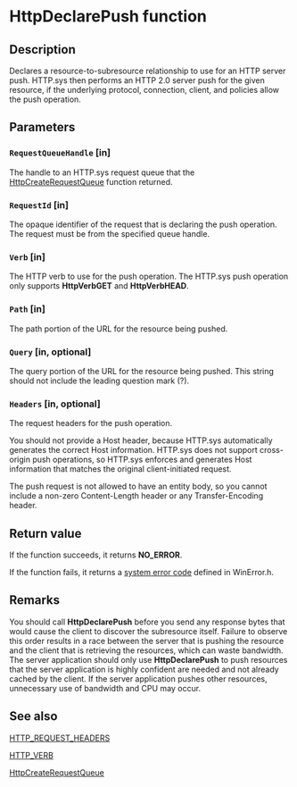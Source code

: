 # HttpDeclarePush function

## Description

Declares a resource-to-subresource relationship to use for an HTTP server push. HTTP.sys then performs an HTTP 2.0 server push for the given resource, if the underlying protocol, connection, client, and policies allow the push operation.

## Parameters

### `RequestQueueHandle` [in]

The handle to an HTTP.sys request queue that the [HttpCreateRequestQueue](https://learn.microsoft.com/windows/desktop/api/http/nf-http-httpcreaterequestqueue) function returned.

### `RequestId` [in]

The opaque identifier of the request that is declaring the push operation. The request must be from the specified queue handle.

### `Verb` [in]

The HTTP verb to use for the push operation. The HTTP.sys push operation only supports **HttpVerbGET** and **HttpVerbHEAD**.

### `Path` [in]

The path portion of the URL for the resource being pushed.

### `Query` [in, optional]

The query portion of the URL for the resource being pushed. This string should not include the leading question mark (?).

### `Headers` [in, optional]

The request headers for the push operation.

You should not provide a Host header, because HTTP.sys automatically generates the correct Host information. HTTP.sys does not support cross-origin push operations, so HTTP.sys enforces and generates Host information that matches the original client-initiated request.

The push request is not allowed to have an entity body, so you cannot include a non-zero Content-Length header or any Transfer-Encoding header.

## Return value

If the function succeeds, it returns **NO_ERROR**.

If the function fails, it returns a [system error code](https://learn.microsoft.com/windows/desktop/Debug/system-error-codes) defined in WinError.h.

## Remarks

You should call **HttpDeclarePush** before you send any response bytes that would cause the client to discover the subresource itself. Failure to observe this order results in a race between the server that is pushing the resource and the client that is retrieving the resources, which can waste bandwidth.
The server application should only use **HttpDeclarePush** to push resources that the server application is highly confident are needed and not already cached by the client. If the server application pushes other resources, unnecessary use of bandwidth and CPU may occur.

## See also

[HTTP_REQUEST_HEADERS](https://learn.microsoft.com/windows/desktop/api/http/ns-http-http_request_headers)

[HTTP_VERB](https://learn.microsoft.com/windows/desktop/api/http/ne-http-http_verb)

[HttpCreateRequestQueue](https://learn.microsoft.com/windows/desktop/api/http/nf-http-httpcreaterequestqueue)